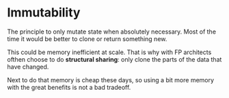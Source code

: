 # Immutability

The principle to only mutate state when absolutely necessary. Most of the time it would be better to clone or return something new.

This could be memory inefficient at scale. That is why with FP architects ofthen choose to do **structural sharing**: only clone the parts of the data that have changed.

Next to do that memory is cheap these days, so using a bit more memory with the great benefits is not a bad tradeoff.

